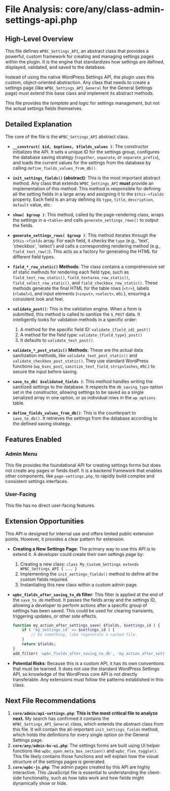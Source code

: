 # File Analysis: core/any/class-admin-settings-api.php

## High-Level Overview
This file defines `WPBC_Settings_API`, an abstract class that provides a powerful, custom framework for creating and managing settings pages within the plugin. It is the engine that standardizes how settings are defined, displayed, validated, and saved to the database. 

Instead of using the native WordPress Settings API, the plugin uses this custom, object-oriented abstraction. Any class that needs to create a settings page (like `WPBC_Settings_API_General` for the General Settings page) must extend this base class and implement its abstract methods.

This file provides the *template* and *logic* for settings management, but not the actual settings fields themselves.

## Detailed Explanation
The core of the file is the `WPBC_Settings_API` abstract class.

- **`__construct( $id, $options, $fields_values )`**: The constructor initializes the API. It sets a unique ID for the settings group, configures the database saving strategy (`togather`, `separate`, or `separate_prefix`), and loads the current values for the settings from the database by calling `define_fields_values_from_db()`.

- **`init_settings_fields()` (abstract)**: This is the most important abstract method. Any class that extends `WPBC_Settings_API` **must** provide an implementation of this method. This method is responsible for defining all the setting fields in a large array and assigning it to the `$this->fields` property. Each field is an array defining its `type`, `title`, `description`, `default` value, etc.

- **`show( $group )`**: This method, called by the page-rendering class, wraps the settings in a `<table>` and calls `generate_settings_rows()` to output the fields.

- **`generate_settings_rows( $group )`**: This method iterates through the `$this->fields` array. For each field, it checks the `type` (e.g., 'text', 'checkbox', 'select') and calls a corresponding rendering method (e.g., `field_text_row()`). This acts as a factory for generating the HTML for different field types.

- **`field_*_row_static()` Methods**: The class contains a comprehensive set of static methods for rendering each field type, such as `field_text_row_static()`, `field_textarea_row_static()`, `field_select_row_static()`, and `field_checkbox_row_static()`. These methods generate the final HTML for the table rows (`<tr>`), labels (`<label>`), and input elements (`<input>`, `<select>`, etc.), ensuring a consistent look and feel.

- **`validate_post()`**: This is the validation engine. When a form is submitted, this method is called to sanitize the `$_POST` data. It intelligently looks for validation methods in a specific order:
  1. A method for the specific field ID: `validate_{field_id}_post()`
  2. A method for the field type: `validate_{field_type}_post()`
  3. It defaults to `validate_text_post()`.

- **`validate_*_post_static()` Methods**: These are the actual data sanitization methods, like `validate_text_post_static()` and `validate_checkbox_post_static()`. They use standard WordPress functions (`wp_kses_post`, `sanitize_text_field`, `stripslashes`, etc.) to secure the input before saving.

- **`save_to_db( $validated_fields )`**: This method handles writing the sanitized settings to the database. It respects the `db_saving_type` option set in the constructor, allowing settings to be saved as a single serialized array in one option, or as individual rows in the `wp_options` table.

- **`define_fields_values_from_db()`**: This is the counterpart to `save_to_db()`. It retrieves the settings from the database according to the defined saving strategy.

## Features Enabled
### Admin Menu
This file provides the foundational API for creating settings forms but does not create any pages or fields itself. It is a backend framework that enables other components, like `page-settings.php`, to rapidly build complex and consistent settings interfaces.

### User-Facing
This file has no direct user-facing features.

## Extension Opportunities
This API is designed for internal use and offers limited public extension points. However, it provides a clear pattern for extension.

- **Creating a New Settings Page**: The primary way to use this API is to extend it. A developer could create their own settings page by:
  1.  Creating a new class: `class My_Custom_Settings extends WPBC_Settings_API { ... }`
  2.  Implementing the `init_settings_fields()` method to define all the custom fields required.
  3.  Instantiating this new class within a custom admin page.

- **`wpbc_fields_after_saving_to_db` filter**: This filter is applied at the end of the `save_to_db` method. It passes the fields array and the settings ID, allowing a developer to perform actions after a specific group of settings has been saved. This could be used for clearing transients, triggering updates, or other side effects.

  ```php
  function my_action_after_settings_save( $fields, $settings_id ) {
      if ( 'my_settings_id' == $settings_id ) {
          // Do something, like regenerate a cached file.
      }
      return $fields;
  }
  add_filter( 'wpbc_fields_after_saving_to_db', 'my_action_after_settings_save', 10, 2 );
  ```

- **Potential Risks**: Because this is a custom API, it has its own conventions that must be learned. It does not use the standard WordPress Settings API, so knowledge of the WordPress core API is not directly transferable. Any extensions must follow the patterns established in this class.

## Next File Recommendations
1.  **`core/admin/api-settings.php`**: **This is the most critical file to analyze next.** My search has confirmed it contains the `WPBC_Settings_API_General` class, which extends the abstract class from this file. It will contain the all-important `init_settings_fields` method, which holds the definitions for every single option on the General Settings page.
2.  **`core/any/admin-bs-ui.php`**: The settings forms are built using UI helper functions like `wpbc_open_meta_box_section()` and `wpbc_flex_toggle()`. This file likely contains those functions and will explain how the visual structure of the settings pages is generated.
3.  **`core/wpbc-js.php`**: The admin pages created by this API are highly interactive. This JavaScript file is essential to understanding the client-side functionality, such as how tabs work and how fields might dynamically show or hide.
